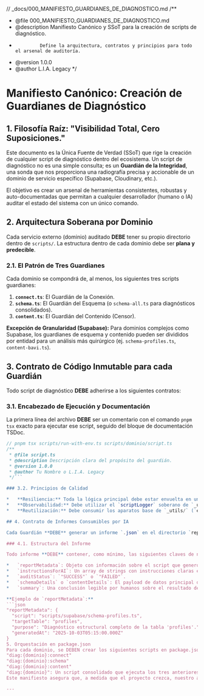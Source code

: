 // _docs/000_MANIFIESTO_GUARDIANES_DE_DIAGNOSTICO.md
/**
 * @file 000_MANIFIESTO_GUARDIANES_DE_DIAGNOSTICO.md
 * @description Manifiesto Canónico y SSoT para la creación de scripts de diagnóstico.
 *              Define la arquitectura, contratos y principios para todo el arsenal de auditoría.
 * @version 1.0.0
 * @author L.I.A. Legacy
 */

# Manifiesto Canónico: Creación de Guardianes de Diagnóstico

## 1. Filosofía Raíz: "Visibilidad Total, Cero Suposiciones."

Este documento es la Única Fuente de Verdad (SSoT) que rige la creación de cualquier script de diagnóstico dentro del ecosistema. Un script de diagnóstico no es una simple consulta; es un **Guardián de la Integridad**, una sonda que nos proporciona una radiografía precisa y accionable de un dominio de servicio específico (Supabase, Cloudinary, etc.).

El objetivo es crear un arsenal de herramientas consistentes, robustas y auto-documentadas que permitan a cualquier desarrollador (humano o IA) auditar el estado del sistema con un único comando.

## 2. Arquitectura Soberana por Dominio

Cada servicio externo (dominio) auditado **DEBE** tener su propio directorio dentro de `scripts/`. La estructura dentro de cada dominio debe ser **plana y predecible**.

### 2.1. El Patrón de Tres Guardianes

Cada dominio se compondrá de, al menos, los siguientes tres scripts guardianes:

1.  **`connect.ts`**: El Guardián de la Conexión.
2.  **`schema.ts`**: El Guardián del Esquema (o `schema-all.ts` para diagnósticos consolidados).
3.  **`content.ts`**: El Guardián del Contenido (Censor).

**Excepción de Granularidad (Supabase):** Para dominios complejos como Supabase, los guardianes de esquema y contenido pueden ser divididos por entidad para un análisis más quirúrgico (ej. `schema-profiles.ts`, `content-bavi.ts`).

## 3. Contrato de Código Inmutable para cada Guardián

Todo script de diagnóstico **DEBE** adherirse a los siguientes contratos:

### 3.1. Encabezado de Ejecución y Documentación

La primera línea del archivo **DEBE** ser un comentario con el comando `pnpm tsx` exacto para ejecutar ese script, seguido del bloque de documentación TSDoc.

```typescript
// pnpm tsx scripts/run-with-env.ts scripts/dominio/script.ts
/**
 * @file script.ts
 * @description Descripción clara del propósito del guardián.
 * @version 1.0.0
 * @author Tu Nombre o L.I.A. Legacy
 */```

### 3.2. Principios de Calidad

*   **Resiliencia:** Toda la lógica principal debe estar envuelta en un bloque `try...catch...finally`. El script debe fallar de forma controlada (`process.exit(1)`) y generar siempre un informe, incluso en caso de error.
*   **Observabilidad:** Debe utilizar el `scriptLogger` soberano de `_utils/logger.ts` para informar de cada paso de su ejecución, incluyendo trazas, éxitos y errores.
*   **Reutilización:** Debe consumir los aparatos base de `_utils/` (`env.ts`, `logger.ts`, `types.ts`, `supabaseClient.ts`) siempre que sea posible.

## 4. Contrato de Informes Consumibles por IA

Cada Guardián **DEBE** generar un informe `.json` en el directorio `reports/{dominio}/`.

### 4.1. Estructura del Informe

Todo informe **DEBE** contener, como mínimo, las siguientes claves de nivel superior:

*   `reportMetadata`: Objeto con información sobre el script que generó el informe.
*   `instructionsForAI`: Un array de strings con instrucciones claras en lenguaje natural sobre cómo interpretar el informe.
*   `auditStatus`: `"SUCCESS"` o `"FAILED"`.
*   `schemaDetails` o `contentDetails`: El payload de datos principal del informe.
*   `summary`: Una conclusión legible por humanos sobre el resultado de la auditoría.

**Ejemplo de `reportMetadata`:**
```json
"reportMetadata": {
  "script": "scripts/supabase/schema-profiles.ts",
  "targetTable": "profiles",
  "purpose": "Diagnóstico estructural completo de la tabla 'profiles'.",
  "generatedAt": "2025-10-03T05:15:00.000Z"
}
5. Orquestación en package.json
Para cada dominio, se DEBEN crear los siguientes scripts en package.json:
"diag:{dominio}:connect"
"diag:{dominio}:schema"
"diag:{dominio}:content"
"diag:{dominio}": Un script consolidado que ejecuta los tres anteriores en secuencia.
Este manifiesto asegura que, a medida que el proyecto crezca, nuestro arsenal de diagnóstico se mantendrá coherente, robusto y de élite.

---
